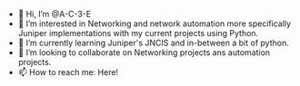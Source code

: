 - 👋 Hi, I’m @A-C-3-E
- 👀 I’m interested in Networking and network automation more specifically Juniper implementations with my current projects using Python.
- 🌱 I’m currently learning Juniper's JNCIS and in-between a bit of python.
- 💞️ I’m looking to collaborate on Networking projects ans automation projects.
- 📫 How to reach me: Here!

<!---
A-C-3-E/A-C-3-E is a ✨ special ✨ repository because its `README.md` (this file) appears on your GitHub profile.
You can click the Preview link to take a look at your changes.
--->
